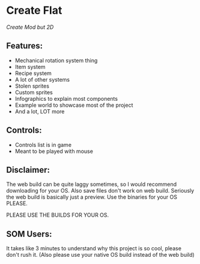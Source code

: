 # Create Flat
*Create Mod but 2D*
## Features:
- Mechanical rotation system thing
- Item system
- Recipe system
- A lot of other systems
- Stolen sprites
- Custom sprites
- Infographics to explain most components
- Example world to showcase most of the project
- And a lot, LOT more

## Controls:
- Controls list is in game
- Meant to be played with mouse

## Disclaimer:
The web build can be quite laggy sometimes, so I would recommend downloading for your OS. Also save files don't work on web build. Seriously the web build is basically just a preview. Use the binaries for your OS PLEASE.

PLEASE USE THE BUILDS FOR YOUR OS. 
## SOM Users:

It takes like 3 minutes to understand why this project is so cool, please don't rush it. (Also please use your native OS build instead of the web build)
